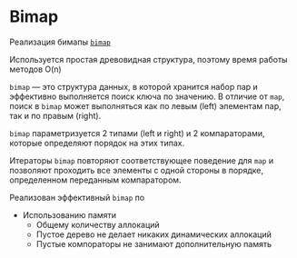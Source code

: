 # Bimap

Реализация бимапы [`bimap`](https://en.wikipedia.org/wiki/Bidirectional_map)   

Используется простая древовидная структура, поэтому время работы методов O(n)

`bimap` —  это структура данных, в которой хранится набор пар и эффективно выполняется поиск ключа по значению. В отличие от `map`, поиск в `bimap` может выполняться как по левым (left) элементам пар, так и по правым (right).  

`bimap` параметризуется 2 типами (left и right) и 2 компараторами, которые определяют порядок на этих типах.

Итераторы `bimap` повторяют соответствующее поведение для `map` и позволяют проходить все элементы с одной стороны в порядке, определенном переданным компаратором.

Реализован эффективный `bimap` по
* Использованию памяти
  * Общему количеству аллокаций
  * Пустое дерево не делает никаких динамических аллокаций
  * Пустые компораторы не занимают дополнительную память
